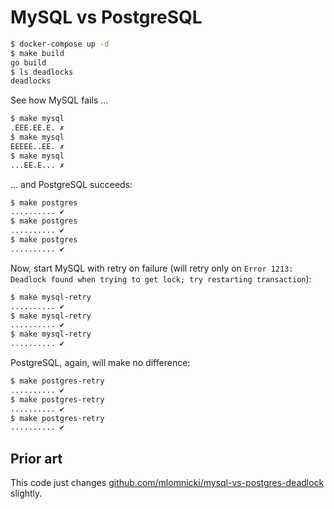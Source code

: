 # MySQL vs PostgreSQL

```sh
$ docker-compose up -d
$ make build
go build
$ ls deadlocks
deadlocks
```

See how MySQL fails ...

```sh
$ make mysql
.EEE.EE.E. ✗
$ make mysql
EEEEE..EE. ✗
$ make mysql
...EE.E... ✗
```

... and PostgreSQL succeeds:

```sh
$ make postgres
.......... ✔
$ make postgres
.......... ✔
$ make postgres
.......... ✔
```

Now, start MySQL with retry on failure (will retry only on
`Error 1213: Deadlock found when trying to get lock; try restarting transaction`):

```sh
$ make mysql-retry
.......... ✔
$ make mysql-retry
.......... ✔
$ make mysql-retry
.......... ✔
```

PostgreSQL, again, will make no difference:

```sh
$ make postgres-retry
.......... ✔
$ make postgres-retry
.......... ✔
$ make postgres-retry
.......... ✔
```

## Prior art

This code just changes [github.com/mlomnicki/mysql-vs-postgres-deadlock](https://github.com/mlomnicki/mysql-vs-postgres-deadlock) slightly.
